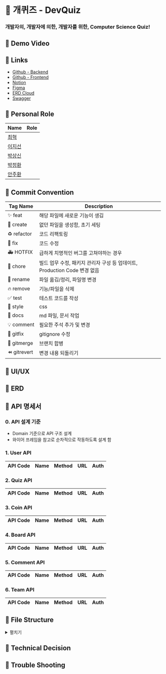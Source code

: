 # 🐶 개퀴즈 - DevQuiz
### 개발자의, 개발자에 의한, 개발자를 위한, Computer Science Quiz!

## 🐾 Demo Video

## 🐾 Links
- [Github - Backend](https://github.com/spartaSpringTeamA6/dev-quiz-backend)
- [Github - Frontend]()
- [Notion](https://www.notion.so/jiisuniui/zip-Dev-zip-f532f433197c4484b7b313f84d262e97?pvs=4)
- [Figma](https://www.figma.com/file/UhJfxCFuEafa1Rv8p5M2u5/%EA%B0%9C%ED%80%B4%EC%A6%88?type=design&node-id=0%3A1&mode=design&t=WG7dtUihDxUf0ZpV-1)
- [ERD Cloud](https://www.erdcloud.com/d/CygGNgPaSZorq277t)
- [Swagger]()

## 🐾 Personal Role
| Name | Role                                |
|------|-------------------------------------|
| [최혁](https://github.com/Youkamii) | |
| [이지선](https://github.com/jiisuniui) | |
| [박상신](https://github.com/dmlal) | |
| [박정환](https://github.com/Junghwan1106) | |
| [안주환](https://github.com/rawfk) | |

## 🐾 Commit Convention
| Tag Name | Description |
|---|---|
| ✨ feat | 해당 파일에 새로운 기능이 생김 |
| 🎉 create | 없던 파일을 생성함, 초기 세팅 |
| ♻️ refactor | 코드 리팩토링 |
| 🐛 fix | 코드 수정 |
| 🚑 HOTFIX | 급하게 치명적인 버그를 고쳐야하는 경우 |
| 📌 chore | 빌드 업무 수정, 패키지 관리자 구성 등 업데이트, Production Code 변경 없음 |
| 🚚 rename | 파일 옮김/정리, 파일명 변경 |
| 🔥 remove | 기능/파일을 삭제 |
| ✅ test | 테스트 코드를 작성 |
| 💄 style | css |
| 💬 docs | md 파일, 문서 작업 |
| 💡 comment | 필요한 주석 추가 및 변경 |
| 🙈 gitfix | gitignore 수정 |
| 🔀 gitmerge | 브랜치 합병 |
| ⏪ gitrevert | 변경 내용 되돌리기 |

## 🐾 UI/UX

## 🐾 ERD

## 🐾 API 명세서
### 0. API 설계 기준
- Domain 기준으로 API 구조 설계
- 와이어 프레임을 참고로 순차적으로 작동하도록 설계 함

### 1. User API
| API Code | Name | Method | URL | Auth |
|---|---|---|---|---|

### 2. Quiz API
| API Code | Name | Method | URL | Auth |
|---|---|---|---|---|

### 3. Coin API
| API Code | Name | Method | URL | Auth |
|---|---|---|---|---|

### 4. Board API
| API Code | Name | Method | URL | Auth |
|---|---|---|---|---|

### 5. Comment API
| API Code | Name | Method | URL | Auth |
|---|---|---|---|---|

### 6. Team API
| API Code | Name | Method | URL | Auth |
|---|---|---|---|---|

## 🐾 File Structure
<details>
<summary>펼치기</summary>
<div markdown="1">

``` markdown
dev-quiz/
src
 ┣ main
 ┃ ┣ generated
 ┃ ┃ ┗ com
 ┃ ┃ ┃ ┗ sparta
 ┃ ┃ ┃ ┃ ┗ devquiz
 ┃ ┃ ┃ ┃ ┃ ┣ domain
 ┃ ┃ ┃ ┃ ┃ ┃ ┣ board
 ┃ ┃ ┃ ┃ ┃ ┃ ┃ ┗ entity
 ┃ ┃ ┃ ┃ ┃ ┃ ┃ ┃ ┗ QBoard.java
 ┃ ┃ ┃ ┃ ┃ ┃ ┣ coin
 ┃ ┃ ┃ ┃ ┃ ┃ ┃ ┗ entity
 ┃ ┃ ┃ ┃ ┃ ┃ ┃ ┃ ┗ QCoin.java
 ┃ ┃ ┃ ┃ ┃ ┃ ┣ comment
 ┃ ┃ ┃ ┃ ┃ ┃ ┃ ┗ entity
 ┃ ┃ ┃ ┃ ┃ ┃ ┃ ┃ ┣ QComment.java
 ┃ ┃ ┃ ┃ ┃ ┃ ┃ ┃ ┣ QCommentLike.java
 ┃ ┃ ┃ ┃ ┃ ┃ ┃ ┃ ┗ QCommentLikeId.java
 ┃ ┃ ┃ ┃ ┃ ┃ ┣ quiz
 ┃ ┃ ┃ ┃ ┃ ┃ ┃ ┗ entity
 ┃ ┃ ┃ ┃ ┃ ┃ ┃ ┃ ┣ QQuiz.java
 ┃ ┃ ┃ ┃ ┃ ┃ ┃ ┃ ┗ QUserQuiz.java
 ┃ ┃ ┃ ┃ ┃ ┃ ┣ quizbatch
 ┃ ┃ ┃ ┃ ┃ ┃ ┃ ┗ domain
 ┃ ┃ ┃ ┃ ┃ ┃ ┃ ┃ ┣ category
 ┃ ┃ ┃ ┃ ┃ ┃ ┃ ┃ ┃ ┗ QCategory.java
 ┃ ┃ ┃ ┃ ┃ ┃ ┃ ┃ ┣ quiz
 ┃ ┃ ┃ ┃ ┃ ┃ ┃ ┃ ┃ ┗ QQuiz.java
 ┃ ┃ ┃ ┃ ┃ ┃ ┃ ┃ ┗ quizchoice
 ┃ ┃ ┃ ┃ ┃ ┃ ┃ ┃ ┃ ┗ QQuizChoice.java
 ┃ ┃ ┃ ┃ ┃ ┃ ┣ team
 ┃ ┃ ┃ ┃ ┃ ┃ ┃ ┗ entity
 ┃ ┃ ┃ ┃ ┃ ┃ ┃ ┃ ┣ QTeam.java
 ┃ ┃ ┃ ┃ ┃ ┃ ┃ ┃ ┣ QTeamUser.java
 ┃ ┃ ┃ ┃ ┃ ┃ ┃ ┃ ┗ QTeamUserId.java
 ┃ ┃ ┃ ┃ ┃ ┃ ┗ user
 ┃ ┃ ┃ ┃ ┃ ┃ ┃ ┗ entity
 ┃ ┃ ┃ ┃ ┃ ┃ ┃ ┃ ┣ QSkill.java
 ┃ ┃ ┃ ┃ ┃ ┃ ┃ ┃ ┗ QUser.java
 ┃ ┃ ┃ ┃ ┃ ┗ global
 ┃ ┃ ┃ ┃ ┃ ┃ ┗ entity
 ┃ ┃ ┃ ┃ ┃ ┃ ┃ ┗ QBaseTimeEntity.java
 ┃ ┣ java
 ┃ ┃ ┗ com
 ┃ ┃ ┃ ┗ sparta
 ┃ ┃ ┃ ┃ ┗ devquiz
 ┃ ┃ ┃ ┃ ┃ ┣ domain
 ┃ ┃ ┃ ┃ ┃ ┃ ┣ board
 ┃ ┃ ┃ ┃ ┃ ┃ ┃ ┣ controller
 ┃ ┃ ┃ ┃ ┃ ┃ ┃ ┃ ┗ BoardController.java
 ┃ ┃ ┃ ┃ ┃ ┃ ┃ ┣ dto
 ┃ ┃ ┃ ┃ ┃ ┃ ┃ ┃ ┣ request
 ┃ ┃ ┃ ┃ ┃ ┃ ┃ ┃ ┃ ┣ BoardCreateRequest.java
 ┃ ┃ ┃ ┃ ┃ ┃ ┃ ┃ ┃ ┗ BoardUpdateRequest.java
 ┃ ┃ ┃ ┃ ┃ ┃ ┃ ┃ ┗ response
 ┃ ┃ ┃ ┃ ┃ ┃ ┃ ┃ ┃ ┣ BoardCreateResponse.java
 ┃ ┃ ┃ ┃ ┃ ┃ ┃ ┃ ┃ ┗ BoardDetailsResponse.java
 ┃ ┃ ┃ ┃ ┃ ┃ ┃ ┣ entity
 ┃ ┃ ┃ ┃ ┃ ┃ ┃ ┃ ┗ Board.java
 ┃ ┃ ┃ ┃ ┃ ┃ ┃ ┣ exception
 ┃ ┃ ┃ ┃ ┃ ┃ ┃ ┃ ┣ BoardCustomException.java
 ┃ ┃ ┃ ┃ ┃ ┃ ┃ ┃ ┗ BoardExceptionCode.java
 ┃ ┃ ┃ ┃ ┃ ┃ ┃ ┣ repository
 ┃ ┃ ┃ ┃ ┃ ┃ ┃ ┃ ┗ BoardRepository.java
 ┃ ┃ ┃ ┃ ┃ ┃ ┃ ┣ response
 ┃ ┃ ┃ ┃ ┃ ┃ ┃ ┃ ┗ BoardResponseCode.java
 ┃ ┃ ┃ ┃ ┃ ┃ ┃ ┗ service
 ┃ ┃ ┃ ┃ ┃ ┃ ┃ ┃ ┗ BoardService.java
 ┃ ┃ ┃ ┃ ┃ ┃ ┣ coin
 ┃ ┃ ┃ ┃ ┃ ┃ ┃ ┣ controller
 ┃ ┃ ┃ ┃ ┃ ┃ ┃ ┃ ┗ CoinController.java
 ┃ ┃ ┃ ┃ ┃ ┃ ┃ ┣ dto
 ┃ ┃ ┃ ┃ ┃ ┃ ┃ ┃ ┣ request
 ┃ ┃ ┃ ┃ ┃ ┃ ┃ ┃ ┃ ┣ CoinSaveRequest.java
 ┃ ┃ ┃ ┃ ┃ ┃ ┃ ┃ ┃ ┗ CoinUseRequest.java
 ┃ ┃ ┃ ┃ ┃ ┃ ┃ ┃ ┗ response
 ┃ ┃ ┃ ┃ ┃ ┃ ┃ ┃ ┃ ┣ CoinGetInfoResponse.java
 ┃ ┃ ┃ ┃ ┃ ┃ ┃ ┃ ┃ ┗ CoinUseResponse.java
 ┃ ┃ ┃ ┃ ┃ ┃ ┃ ┣ entity
 ┃ ┃ ┃ ┃ ┃ ┃ ┃ ┃ ┗ Coin.java
 ┃ ┃ ┃ ┃ ┃ ┃ ┃ ┣ enums
 ┃ ┃ ┃ ┃ ┃ ┃ ┃ ┃ ┗ CoinContent.java
 ┃ ┃ ┃ ┃ ┃ ┃ ┃ ┣ exception
 ┃ ┃ ┃ ┃ ┃ ┃ ┃ ┃ ┣ CoinCustomException.java
 ┃ ┃ ┃ ┃ ┃ ┃ ┃ ┃ ┗ CoinExceptionCode.java
 ┃ ┃ ┃ ┃ ┃ ┃ ┃ ┣ repository
 ┃ ┃ ┃ ┃ ┃ ┃ ┃ ┃ ┗ CoinRepository.java
 ┃ ┃ ┃ ┃ ┃ ┃ ┃ ┣ response
 ┃ ┃ ┃ ┃ ┃ ┃ ┃ ┃ ┗ CoinResponseCode.java
 ┃ ┃ ┃ ┃ ┃ ┃ ┃ ┗ service
 ┃ ┃ ┃ ┃ ┃ ┃ ┃ ┃ ┗ CoinService.java
 ┃ ┃ ┃ ┃ ┃ ┃ ┣ comment
 ┃ ┃ ┃ ┃ ┃ ┃ ┃ ┣ controller
 ┃ ┃ ┃ ┃ ┃ ┃ ┃ ┃ ┗ CommentController.java
 ┃ ┃ ┃ ┃ ┃ ┃ ┃ ┣ dto
 ┃ ┃ ┃ ┃ ┃ ┃ ┃ ┃ ┣ request
 ┃ ┃ ┃ ┃ ┃ ┃ ┃ ┃ ┃ ┣ CommentCreateRequest.java
 ┃ ┃ ┃ ┃ ┃ ┃ ┃ ┃ ┃ ┗ CommentUpdateRequest.java
 ┃ ┃ ┃ ┃ ┃ ┃ ┃ ┃ ┗ response
 ┃ ┃ ┃ ┃ ┃ ┃ ┃ ┃ ┃ ┣ CommentCreateResponse.java
 ┃ ┃ ┃ ┃ ┃ ┃ ┃ ┃ ┃ ┣ CommentDetailsResponse.java
 ┃ ┃ ┃ ┃ ┃ ┃ ┃ ┃ ┃ ┗ CommentInfoResponse.java
 ┃ ┃ ┃ ┃ ┃ ┃ ┃ ┣ entity
 ┃ ┃ ┃ ┃ ┃ ┃ ┃ ┃ ┣ Comment.java
 ┃ ┃ ┃ ┃ ┃ ┃ ┃ ┃ ┣ CommentLike.java
 ┃ ┃ ┃ ┃ ┃ ┃ ┃ ┃ ┗ CommentLikeId.java
 ┃ ┃ ┃ ┃ ┃ ┃ ┃ ┣ exception
 ┃ ┃ ┃ ┃ ┃ ┃ ┃ ┃ ┣ CommentCustomException.java
 ┃ ┃ ┃ ┃ ┃ ┃ ┃ ┃ ┗ CommentExceptionCode.java
 ┃ ┃ ┃ ┃ ┃ ┃ ┃ ┣ repository
 ┃ ┃ ┃ ┃ ┃ ┃ ┃ ┃ ┣ CommentLikeRepository.java
 ┃ ┃ ┃ ┃ ┃ ┃ ┃ ┃ ┗ CommentRepository.java
 ┃ ┃ ┃ ┃ ┃ ┃ ┃ ┣ response
 ┃ ┃ ┃ ┃ ┃ ┃ ┃ ┃ ┗ CommentResponseCode.java
 ┃ ┃ ┃ ┃ ┃ ┃ ┃ ┗ service
 ┃ ┃ ┃ ┃ ┃ ┃ ┃ ┃ ┗ CommentService.java
 ┃ ┃ ┃ ┃ ┃ ┃ ┣ quiz
 ┃ ┃ ┃ ┃ ┃ ┃ ┃ ┣ controller
 ┃ ┃ ┃ ┃ ┃ ┃ ┃ ┃ ┗ QuizController.java
 ┃ ┃ ┃ ┃ ┃ ┃ ┃ ┣ dto
 ┃ ┃ ┃ ┃ ┃ ┃ ┃ ┃ ┣ request
 ┃ ┃ ┃ ┃ ┃ ┃ ┃ ┃ ┃ ┣ QuizAnswerSubmitRequest.java
 ┃ ┃ ┃ ┃ ┃ ┃ ┃ ┃ ┃ ┣ QuizCreateRequest.java
 ┃ ┃ ┃ ┃ ┃ ┃ ┃ ┃ ┃ ┣ QuizRandomRequest.java
 ┃ ┃ ┃ ┃ ┃ ┃ ┃ ┃ ┃ ┗ QuizUpdateRequest.java
 ┃ ┃ ┃ ┃ ┃ ┃ ┃ ┃ ┗ response
 ┃ ┃ ┃ ┃ ┃ ┃ ┃ ┃ ┃ ┣ QuizAnswerSubmitResponse.java
 ┃ ┃ ┃ ┃ ┃ ┃ ┃ ┃ ┃ ┣ QuizDetailInfoResponse.java
 ┃ ┃ ┃ ┃ ┃ ┃ ┃ ┃ ┃ ┣ QuizGetByUserResponse.java
 ┃ ┃ ┃ ┃ ┃ ┃ ┃ ┃ ┃ ┣ QuizInfoResponse.java
 ┃ ┃ ┃ ┃ ┃ ┃ ┃ ┃ ┃ ┗ QuizRandomResponse.java
 ┃ ┃ ┃ ┃ ┃ ┃ ┃ ┣ entity
 ┃ ┃ ┃ ┃ ┃ ┃ ┃ ┃ ┣ Quiz.java
 ┃ ┃ ┃ ┃ ┃ ┃ ┃ ┃ ┗ UserQuiz.java
 ┃ ┃ ┃ ┃ ┃ ┃ ┃ ┣ enums
 ┃ ┃ ┃ ┃ ┃ ┃ ┃ ┃ ┣ QuizCategory.java
 ┃ ┃ ┃ ┃ ┃ ┃ ┃ ┃ ┗ UserQuizStatus.java
 ┃ ┃ ┃ ┃ ┃ ┃ ┃ ┣ exception
 ┃ ┃ ┃ ┃ ┃ ┃ ┃ ┃ ┣ QuizCustomException.java
 ┃ ┃ ┃ ┃ ┃ ┃ ┃ ┃ ┗ QuizExceptionCode.java
 ┃ ┃ ┃ ┃ ┃ ┃ ┃ ┣ repository
 ┃ ┃ ┃ ┃ ┃ ┃ ┃ ┃ ┣ QuizRepository.java
 ┃ ┃ ┃ ┃ ┃ ┃ ┃ ┃ ┣ QuizUserRepository.java
 ┃ ┃ ┃ ┃ ┃ ┃ ┃ ┃ ┣ QuizUserRepositoryCustom.java
 ┃ ┃ ┃ ┃ ┃ ┃ ┃ ┃ ┗ QuizUserRepositoryCustomImpl.java
 ┃ ┃ ┃ ┃ ┃ ┃ ┃ ┣ response
 ┃ ┃ ┃ ┃ ┃ ┃ ┃ ┃ ┗ QuizResponseCode.java
 ┃ ┃ ┃ ┃ ┃ ┃ ┃ ┗ service
 ┃ ┃ ┃ ┃ ┃ ┃ ┃ ┃ ┗ QuizService.java
 ┃ ┃ ┃ ┃ ┃ ┃ ┣ team
 ┃ ┃ ┃ ┃ ┃ ┃ ┃ ┣ controller
 ┃ ┃ ┃ ┃ ┃ ┃ ┃ ┃ ┗ TeamController.java
 ┃ ┃ ┃ ┃ ┃ ┃ ┃ ┣ dto
 ┃ ┃ ┃ ┃ ┃ ┃ ┃ ┃ ┣ request
 ┃ ┃ ┃ ┃ ┃ ┃ ┃ ┃ ┃ ┣ TeamCreateRequest.java
 ┃ ┃ ┃ ┃ ┃ ┃ ┃ ┃ ┃ ┣ TeamDeleteUserRequest.java
 ┃ ┃ ┃ ┃ ┃ ┃ ┃ ┃ ┃ ┣ TeamInviteUserRequest.java
 ┃ ┃ ┃ ┃ ┃ ┃ ┃ ┃ ┃ ┣ TeamUpdateAdminRequest.java
 ┃ ┃ ┃ ┃ ┃ ┃ ┃ ┃ ┃ ┗ TeamUpdateNameRequest.java
 ┃ ┃ ┃ ┃ ┃ ┃ ┃ ┃ ┗ response
 ┃ ┃ ┃ ┃ ┃ ┃ ┃ ┃ ┃ ┣ TeamCreateResponse.java
 ┃ ┃ ┃ ┃ ┃ ┃ ┃ ┃ ┃ ┣ TeamGetResponse.java
 ┃ ┃ ┃ ┃ ┃ ┃ ┃ ┃ ┃ ┣ TeamGetUserRankingResponse.java
 ┃ ┃ ┃ ┃ ┃ ┃ ┃ ┃ ┃ ┣ TeamInfoDetailResponse.java
 ┃ ┃ ┃ ┃ ┃ ┃ ┃ ┃ ┃ ┗ TeamInfoResponse.java
 ┃ ┃ ┃ ┃ ┃ ┃ ┃ ┣ entity
 ┃ ┃ ┃ ┃ ┃ ┃ ┃ ┃ ┣ Team.java
 ┃ ┃ ┃ ┃ ┃ ┃ ┃ ┃ ┣ TeamUser.java
 ┃ ┃ ┃ ┃ ┃ ┃ ┃ ┃ ┗ TeamUserId.java
 ┃ ┃ ┃ ┃ ┃ ┃ ┃ ┣ enums
 ┃ ┃ ┃ ┃ ┃ ┃ ┃ ┃ ┗ TeamUserRole.java
 ┃ ┃ ┃ ┃ ┃ ┃ ┃ ┣ exception
 ┃ ┃ ┃ ┃ ┃ ┃ ┃ ┃ ┣ TeamCustomException.java
 ┃ ┃ ┃ ┃ ┃ ┃ ┃ ┃ ┗ TeamExceptionCode.java
 ┃ ┃ ┃ ┃ ┃ ┃ ┃ ┣ repository
 ┃ ┃ ┃ ┃ ┃ ┃ ┃ ┃ ┣ TeamRepository.java
 ┃ ┃ ┃ ┃ ┃ ┃ ┃ ┃ ┗ TeamUserRepository.java
 ┃ ┃ ┃ ┃ ┃ ┃ ┃ ┣ response
 ┃ ┃ ┃ ┃ ┃ ┃ ┃ ┃ ┗ TeamResponseCode.java
 ┃ ┃ ┃ ┃ ┃ ┃ ┃ ┗ service
 ┃ ┃ ┃ ┃ ┃ ┃ ┃ ┃ ┣ TeamService.java
 ┃ ┃ ┃ ┃ ┃ ┃ ┃ ┃ ┗ TeamUserService.java
 ┃ ┃ ┃ ┃ ┃ ┃ ┗ user
 ┃ ┃ ┃ ┃ ┃ ┃ ┃ ┣ annotation
 ┃ ┃ ┃ ┃ ┃ ┃ ┃ ┃ ┗ UserSkillEnum.java
 ┃ ┃ ┃ ┃ ┃ ┃ ┃ ┣ controller
 ┃ ┃ ┃ ┃ ┃ ┃ ┃ ┃ ┣ AuthController.java
 ┃ ┃ ┃ ┃ ┃ ┃ ┃ ┃ ┣ UserController.java
 ┃ ┃ ┃ ┃ ┃ ┃ ┃ ┃ ┗ UserQueryController.java
 ┃ ┃ ┃ ┃ ┃ ┃ ┃ ┣ dto
 ┃ ┃ ┃ ┃ ┃ ┃ ┃ ┃ ┣ request
 ┃ ┃ ┃ ┃ ┃ ┃ ┃ ┃ ┃ ┗ UserUpdateRequest.java
 ┃ ┃ ┃ ┃ ┃ ┃ ┃ ┃ ┗ response
 ┃ ┃ ┃ ┃ ┃ ┃ ┃ ┃ ┃ ┣ SkillResponse.java
 ┃ ┃ ┃ ┃ ┃ ┃ ┃ ┃ ┃ ┣ UserBoardsResponse.java
 ┃ ┃ ┃ ┃ ┃ ┃ ┃ ┃ ┃ ┣ UserCommentsResponse.java
 ┃ ┃ ┃ ┃ ┃ ┃ ┃ ┃ ┃ ┣ UserDetailResponse.java
 ┃ ┃ ┃ ┃ ┃ ┃ ┃ ┃ ┃ ┣ UserInfoResponse.java
 ┃ ┃ ┃ ┃ ┃ ┃ ┃ ┃ ┃ ┣ UserInvitationsResponse.java
 ┃ ┃ ┃ ┃ ┃ ┃ ┃ ┃ ┃ ┣ UserQuizzesResponse.java
 ┃ ┃ ┃ ┃ ┃ ┃ ┃ ┃ ┃ ┣ UserRankingResponse.java
 ┃ ┃ ┃ ┃ ┃ ┃ ┃ ┃ ┃ ┣ UserScoreResponse.java
 ┃ ┃ ┃ ┃ ┃ ┃ ┃ ┃ ┃ ┣ UserSkillResponse.java
 ┃ ┃ ┃ ┃ ┃ ┃ ┃ ┃ ┃ ┣ UserTeamsResponse.java
 ┃ ┃ ┃ ┃ ┃ ┃ ┃ ┃ ┃ ┗ WeekScoreResponse.java
 ┃ ┃ ┃ ┃ ┃ ┃ ┃ ┣ entity
 ┃ ┃ ┃ ┃ ┃ ┃ ┃ ┃ ┣ Skill.java
 ┃ ┃ ┃ ┃ ┃ ┃ ┃ ┃ ┗ User.java
 ┃ ┃ ┃ ┃ ┃ ┃ ┃ ┣ enums
 ┃ ┃ ┃ ┃ ┃ ┃ ┃ ┃ ┣ OauthType.java
 ┃ ┃ ┃ ┃ ┃ ┃ ┃ ┃ ┣ UserRole.java
 ┃ ┃ ┃ ┃ ┃ ┃ ┃ ┃ ┗ UserSkill.java
 ┃ ┃ ┃ ┃ ┃ ┃ ┃ ┣ exception
 ┃ ┃ ┃ ┃ ┃ ┃ ┃ ┃ ┣ UserCustomException.java
 ┃ ┃ ┃ ┃ ┃ ┃ ┃ ┃ ┗ UserExceptionCode.java
 ┃ ┃ ┃ ┃ ┃ ┃ ┃ ┣ repository
 ┃ ┃ ┃ ┃ ┃ ┃ ┃ ┃ ┣ SkillRepository.java
 ┃ ┃ ┃ ┃ ┃ ┃ ┃ ┃ ┗ UserRepository.java
 ┃ ┃ ┃ ┃ ┃ ┃ ┃ ┣ response
 ┃ ┃ ┃ ┃ ┃ ┃ ┃ ┃ ┗ UserResponseCode.java
 ┃ ┃ ┃ ┃ ┃ ┃ ┃ ┣ service
 ┃ ┃ ┃ ┃ ┃ ┃ ┃ ┃ ┣ command
 ┃ ┃ ┃ ┃ ┃ ┃ ┃ ┃ ┃ ┣ AuthService.java
 ┃ ┃ ┃ ┃ ┃ ┃ ┃ ┃ ┃ ┗ UserService.java
 ┃ ┃ ┃ ┃ ┃ ┃ ┃ ┃ ┗ query
 ┃ ┃ ┃ ┃ ┃ ┃ ┃ ┃ ┃ ┗ UserQueryService.java
 ┃ ┃ ┃ ┃ ┃ ┃ ┃ ┗ validator
 ┃ ┃ ┃ ┃ ┃ ┃ ┃ ┃ ┗ UserSkillValidator.java
 ┃ ┃ ┃ ┃ ┃ ┣ global
 ┃ ┃ ┃ ┃ ┃ ┃ ┣ advice
 ┃ ┃ ┃ ┃ ┃ ┃ ┃ ┗ GlobalExceptionHandler.java
 ┃ ┃ ┃ ┃ ┃ ┃ ┣ annotation
 ┃ ┃ ┃ ┃ ┃ ┃ ┃ ┗ AuthUser.java
 ┃ ┃ ┃ ┃ ┃ ┃ ┣ cors
 ┃ ┃ ┃ ┃ ┃ ┃ ┃ ┗ WebMvcConfig.java
 ┃ ┃ ┃ ┃ ┃ ┃ ┣ entity
 ┃ ┃ ┃ ┃ ┃ ┃ ┃ ┗ BaseTimeEntity.java
 ┃ ┃ ┃ ┃ ┃ ┃ ┣ exception
 ┃ ┃ ┃ ┃ ┃ ┃ ┃ ┣ CustomException.java
 ┃ ┃ ┃ ┃ ┃ ┃ ┃ ┗ GlobalExceptionCode.java
 ┃ ┃ ┃ ┃ ┃ ┃ ┣ jpa
 ┃ ┃ ┃ ┃ ┃ ┃ ┃ ┗ JpaQueryConfig.java
 ┃ ┃ ┃ ┃ ┃ ┃ ┣ jwt
 ┃ ┃ ┃ ┃ ┃ ┃ ┃ ┣ dto
 ┃ ┃ ┃ ┃ ┃ ┃ ┃ ┃ ┗ TokenSet.java
 ┃ ┃ ┃ ┃ ┃ ┃ ┃ ┣ exception
 ┃ ┃ ┃ ┃ ┃ ┃ ┃ ┃ ┣ JwtCustomException.java
 ┃ ┃ ┃ ┃ ┃ ┃ ┃ ┃ ┗ JwtExceptionCode.java
 ┃ ┃ ┃ ┃ ┃ ┃ ┃ ┣ filter
 ┃ ┃ ┃ ┃ ┃ ┃ ┃ ┃ ┣ JwtAuthorizationFilter.java
 ┃ ┃ ┃ ┃ ┃ ┃ ┃ ┃ ┗ JwtExceptionHandlerFilter.java
 ┃ ┃ ┃ ┃ ┃ ┃ ┃ ┗ service
 ┃ ┃ ┃ ┃ ┃ ┃ ┃ ┃ ┗ JwtService.java
 ┃ ┃ ┃ ┃ ┃ ┃ ┣ oauth
 ┃ ┃ ┃ ┃ ┃ ┃ ┃ ┣ handler
 ┃ ┃ ┃ ┃ ┃ ┃ ┃ ┃ ┗ OAuth2LoginSuccessHandler.java
 ┃ ┃ ┃ ┃ ┃ ┃ ┃ ┣ repository
 ┃ ┃ ┃ ┃ ┃ ┃ ┃ ┃ ┗ CookieOAuth2RequestRepository.java
 ┃ ┃ ┃ ┃ ┃ ┃ ┃ ┣ service
 ┃ ┃ ┃ ┃ ┃ ┃ ┃ ┃ ┗ CustomOAuth2UserService.java
 ┃ ┃ ┃ ┃ ┃ ┃ ┃ ┣ userinfo
 ┃ ┃ ┃ ┃ ┃ ┃ ┃ ┃ ┣ GithubUserInfo.java
 ┃ ┃ ┃ ┃ ┃ ┃ ┃ ┃ ┣ GoogleUserInfo.java
 ┃ ┃ ┃ ┃ ┃ ┃ ┃ ┃ ┗ OAuth2UserInfo.java
 ┃ ┃ ┃ ┃ ┃ ┃ ┃ ┣ CookieUtil.java
 ┃ ┃ ┃ ┃ ┃ ┃ ┃ ┗ OAuth2Attributes.java
 ┃ ┃ ┃ ┃ ┃ ┃ ┣ redis
 ┃ ┃ ┃ ┃ ┃ ┃ ┃ ┣ RedisConfig.java
 ┃ ┃ ┃ ┃ ┃ ┃ ┃ ┗ RedisService.java
 ┃ ┃ ┃ ┃ ┃ ┃ ┣ response
 ┃ ┃ ┃ ┃ ┃ ┃ ┃ ┣ CommonResponseDto.java
 ┃ ┃ ┃ ┃ ┃ ┃ ┃ ┣ GlobalResponseCode.java
 ┃ ┃ ┃ ┃ ┃ ┃ ┃ ┗ ResponseCode.java
 ┃ ┃ ┃ ┃ ┃ ┃ ┣ scheduler
 ┃ ┃ ┃ ┃ ┃ ┃ ┃ ┗ Scheduler.java
 ┃ ┃ ┃ ┃ ┃ ┃ ┣ security
 ┃ ┃ ┃ ┃ ┃ ┃ ┃ ┣ UserDetailsImpl.java
 ┃ ┃ ┃ ┃ ┃ ┃ ┃ ┣ UserDetailsServiceImpl.java
 ┃ ┃ ┃ ┃ ┃ ┃ ┃ ┗ WebSecurityConfig.java
 ┃ ┃ ┃ ┃ ┃ ┃ ┗ swagger
 ┃ ┃ ┃ ┃ ┃ ┃ ┃ ┗ SwaggerConfig.java
 ┃ ┃ ┃ ┃ ┃ ┗ DevQuizApplication.java
 ┃ ┗ resources
 ┃ ┃ ┗ application.yml
 ┗ test
 ┃ ┗ java
 ┃ ┃ ┗ com
 ┃ ┃ ┃ ┗ sparta
 ┃ ┃ ┃ ┃ ┗ devquiz
 ┃ ┃ ┃ ┃ ┃ ┣ domain
 ┃ ┃ ┃ ┃ ┃ ┃ ┗ coin
 ┃ ┃ ┃ ┃ ┃ ┃ ┃ ┗ service
 ┃ ┃ ┃ ┃ ┃ ┃ ┃ ┃ ┗ CoinServiceTest.java
 ┃ ┃ ┃ ┃ ┃ ┗ DevQuizApplicationTests.java
```

</div>
</details>

## 🐾 Technical Decision

## 🐾 Trouble Shooting
